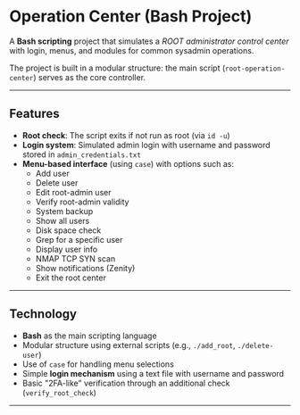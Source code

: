# Operation Center (Bash Project)

A **Bash scripting** project that simulates a *ROOT administrator control center* with login, menus, and modules for common sysadmin operations.  

The project is built in a modular structure: the main script (`root-operation-center`) serves as the core controller.

---

## Features
- **Root check**: The script exits if not run as root (via `id -u`)  
- **Login system**: Simulated admin login with username and password stored in `admin_credentials.txt`  
- **Menu-based interface** (using `case`) with options such as:
  - Add user  
  - Delete user  
  - Edit root-admin user  
  - Verify root-admin validity  
  - System backup  
  - Show all users  
  - Disk space check  
  - Grep for a specific user  
  - Display user info  
  - NMAP TCP SYN scan  
  - Show notifications (Zenity)  
  - Exit the root center  

---

## Technology
- **Bash** as the main scripting language  
- Modular structure using external scripts (e.g., `./add_root`, `./delete-user`)  
- Use of `case` for handling menu selections  
- Simple **login mechanism** using a text file with username and password  
- Basic "2FA-like" verification through an additional check (`verify_root_check`)  

---
